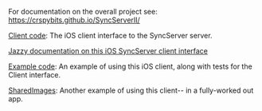 For documentation on the overall project see: https://crspybits.github.io/SyncServerII/

[Client code](https://github.com/crspybits/SyncServer-iOSClient/tree/dev/Client): The iOS client interface to the SyncServer server.

[Jazzy documentation on this iOS SyncServer client interface](https://crspybits.github.io/iOS-Client-Docs/)
	
[Example code](https://github.com/crspybits/SyncServer-iOSClient/tree/dev/Example): An example of using this iOS client, along with tests for the Client interface.

[SharedImages](https://github.com/crspybits/SharedImages): Another example of using this client-- in a fully-worked out app.

